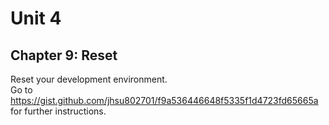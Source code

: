 # Unit 4
## Chapter 9: Reset

Reset your development environment.  
Go to https://gist.github.com/jhsu802701/f9a536446648f5335f1d4723fd65665a for further instructions.
